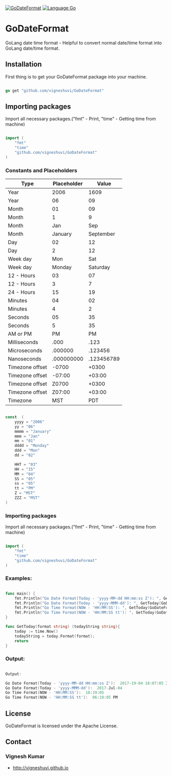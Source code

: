 [![GoDateFormat](https://img.shields.io/travis/rust-lang/rust.svg)](https://github.com/vigneshuvi/GoDateFormat)
[![Language Go](https://img.shields.io/badge/Language-Go-orange.svg?style=shields)](https://golang.org/)



# GoDateFormat

GoLang date time format - Helpful to convert normal date/time format into GoLang date/time format.

## Installation

First thing is to get your GoDateFormat package into your machine.

```go

go get "github.com/vigneshuvi/GoDateFormat"

```

## Importing packages

Import all necessary packages.("fmt" - Print, "time" - Getting time from machine) 

```go

import (
    "fmt"
    "time"
    "github.com/vigneshuvi/GoDateFormat"
)

```

### Constants and Placeholders


| Type            | Placeholder  |        Value |
| --------------- | ------------ | ------------ |
| Year            | 2006         | 1609         | 
| Year            | 06           | 09           | 
| Month           | 01           | 09           | 
| Month           | 1            | 9            | 
| Month           | Jan          | Sep          | 
| Month           | January      | September    | 
| Day             | 02           | 12           | 
| Day             | 2            | 12           | 
| Week day        | Mon          | Sat          | 
| Week day        | Monday       | Saturday     | 
| 12 - Hours      | 03           | 07           | 
| 12 - Hours      | 3            | 7            | 
| 24 - Hours      | 15           | 19           | 
| Minutes         | 04           | 02           | 
| Minutes         | 4            | 2            | 
| Seconds         | 05           | 35           | 
| Seconds         | 5            | 35           | 
| AM or PM        | PM           | PM           | 
| Milliseconds    | .000         | .123         | 
| Microseconds    | .000000      | .123456      | 
| Nanoseconds     | .000000000   | .123456789   | 
| Timezone offset | -0700        | +0300        | 
| Timezone offset | -07:00       | +03:00       | 
| Timezone offset | Z0700        | +0300        | 
| Timezone offset | Z07:00       | +03:00       | 
| Timezone        | MST          | PDT          | 


```go

const  (
	yyyy = "2006"
	yy = "06"
	mmmm = "January"
	mmm = "Jan"
	mm = "01"
	dddd = "Monday"
	ddd = "Mon"
	dd = "02"

	HHT = "03"
	HH = "15"
	MM = "04"
	SS = "05"
	ss = "05"
	tt = "PM"
	Z = "MST"
	ZZZ = "MST"
)

```

### Importing packages

Import all necessary packages.("fmt" - Print, "time" - Getting time from machine) 

```go

import (
    "fmt"
    "time"
    "github.com/vigneshuvi/GoDateFormat"
)

```


### Examples:

```go

func main() {
    fmt.Println("Go Date Format(Today - 'yyyy-MM-dd HH:mm:ss Z'): ", GetToday(GoDateFormat.ConvertFormat("yyyy-MM-dd HH:mm:ss Z")))
    fmt.Println("Go Date Format(Today - 'yyyy-MMM-dd'): ", GetToday(GoDateFormat.ConvertFormat("yyyy-MMM-dd")))
    fmt.Println("Go Time Format(NOW - 'HH:MM:SS'): ", GetToday(GoDateFormat.ConvertFormat("HH:MM:SS")))
    fmt.Println("Go Time Format(NOW - 'HH:MM:SS tt'): ", GetToday(GoDateFormat.ConvertFormat("HH:MM:SS tt")))
}

func GetToday(format string) (todayString string){
    today := time.Now()
    todayString = today.Format(format);
    return
}


```

### Output:

```go

Output: 

Go Date Format(Today - 'yyyy-MM-dd HH:mm:ss Z'):  2017-19-04 18:07:05 IST
Go Date Format(Today - 'yyyy-MMM-dd'):  2017-Jul-04
Go Time Format(NOW - 'HH:MM:SS'):  18:19:05
Go Time Format(NOW - 'HH:MM:SS tt'):  06:19:05 PM

```

## License

GoDateFormat is licensed under the Apache License.

## Contact

### Vignesh Kumar
* http://vigneshuvi.github.io
